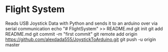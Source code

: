 # Flight System
Reads USB Joystick Data with Python and sends it to an arduino over via serial communication
echo "# FlightSystem" >> README.md
git init
git add README.md
git commit -m "first commit"
git remote add origin https://github.com/alexdada555/JoystickToArduino.git
git push -u origin master
